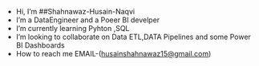 - Hi, I’m ##Shahnawaz-Husain-Naqvi
- I’m a DataEngineer and a Poeer BI develper 
- I’m currently learning Pyhton ,SQL
- I’m looking to collaborate on Data ETL,DATA Pipelines and some Power BI Dashboards
- How to reach me EMAIL-(husainshahnawaz15@gmail.com)


